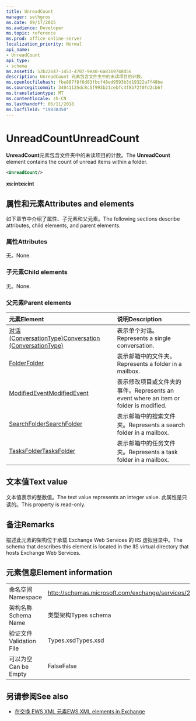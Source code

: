 ```yaml
---
title: UnreadCount
manager: sethgros
ms.date: 09/17/2015
ms.audience: Developer
ms.topic: reference
ms.prod: office-online-server
localization_priority: Normal
api_name:
- UnreadCount
api_type:
- schema
ms.assetid: 53b22647-1453-4707-9ea0-6a8369748d56
description: UnreadCount 元素包含文件夹中的未读项目的计数。
ms.openlocfilehash: fbe887f8f6d83fbcf48ed9593b3d19322a7f48be
ms.sourcegitcommit: 34041125dc8c5f993b21cebfc4f8b72f0fd2cb6f
ms.translationtype: MT
ms.contentlocale: zh-CN
ms.lasthandoff: 06/11/2018
ms.locfileid: "19838350"
---
```

# <a name="unreadcount"></a><span data-ttu-id="8509e-103">UnreadCount</span><span class="sxs-lookup"><span data-stu-id="8509e-103">UnreadCount</span></span>

<span data-ttu-id="8509e-104">**UnreadCount**元素包含文件夹中的未读项目的计数。</span><span class="sxs-lookup"><span data-stu-id="8509e-104">The **UnreadCount** element contains the count of unread items within a folder.</span></span> 
  
```XML
<UnreadCount/>
```

 <span data-ttu-id="8509e-105">**xs:int**</span><span class="sxs-lookup"><span data-stu-id="8509e-105">**xs:int**</span></span>
## <a name="attributes-and-elements"></a><span data-ttu-id="8509e-106">属性和元素</span><span class="sxs-lookup"><span data-stu-id="8509e-106">Attributes and elements</span></span>

<span data-ttu-id="8509e-107">如下章节中介绍了属性、子元素和父元素。</span><span class="sxs-lookup"><span data-stu-id="8509e-107">The following sections describe attributes, child elements, and parent elements.</span></span>
  
### <a name="attributes"></a><span data-ttu-id="8509e-108">属性</span><span class="sxs-lookup"><span data-stu-id="8509e-108">Attributes</span></span>

<span data-ttu-id="8509e-109">无。</span><span class="sxs-lookup"><span data-stu-id="8509e-109">None.</span></span>
  
### <a name="child-elements"></a><span data-ttu-id="8509e-110">子元素</span><span class="sxs-lookup"><span data-stu-id="8509e-110">Child elements</span></span>

<span data-ttu-id="8509e-111">无。</span><span class="sxs-lookup"><span data-stu-id="8509e-111">None.</span></span>
  
### <a name="parent-elements"></a><span data-ttu-id="8509e-112">父元素</span><span class="sxs-lookup"><span data-stu-id="8509e-112">Parent elements</span></span>

|<span data-ttu-id="8509e-113">**元素**</span><span class="sxs-lookup"><span data-stu-id="8509e-113">**Element**</span></span>|<span data-ttu-id="8509e-114">**说明**</span><span class="sxs-lookup"><span data-stu-id="8509e-114">**Description**</span></span>|
|:-----|:-----|
|[<span data-ttu-id="8509e-115">对话 (ConversationType)</span><span class="sxs-lookup"><span data-stu-id="8509e-115">Conversation (ConversationType)</span></span>](conversation-conversationtype.md) <br/> |<span data-ttu-id="8509e-116">表示单个对话。</span><span class="sxs-lookup"><span data-stu-id="8509e-116">Represents a single conversation.</span></span>  <br/> |
|[<span data-ttu-id="8509e-117">Folder</span><span class="sxs-lookup"><span data-stu-id="8509e-117">Folder</span></span>](folder.md) <br/> |<span data-ttu-id="8509e-118">表示邮箱中的文件夹。</span><span class="sxs-lookup"><span data-stu-id="8509e-118">Represents a folder in a mailbox.</span></span>  <br/> |
|[<span data-ttu-id="8509e-119">ModifiedEvent</span><span class="sxs-lookup"><span data-stu-id="8509e-119">ModifiedEvent</span></span>](modifiedevent.md) <br/> |<span data-ttu-id="8509e-120">表示修改项目或文件夹的事件。</span><span class="sxs-lookup"><span data-stu-id="8509e-120">Represents an event where an item or folder is modified.</span></span>  <br/> |
|[<span data-ttu-id="8509e-121">SearchFolder</span><span class="sxs-lookup"><span data-stu-id="8509e-121">SearchFolder</span></span>](searchfolder.md) <br/> |<span data-ttu-id="8509e-122">表示邮箱中的搜索文件夹。</span><span class="sxs-lookup"><span data-stu-id="8509e-122">Represents a search folder in a mailbox.</span></span>  <br/> |
|[<span data-ttu-id="8509e-123">TasksFolder</span><span class="sxs-lookup"><span data-stu-id="8509e-123">TasksFolder</span></span>](tasksfolder.md) <br/> |<span data-ttu-id="8509e-124">表示邮箱中的任务文件夹。</span><span class="sxs-lookup"><span data-stu-id="8509e-124">Represents a task folder in a mailbox.</span></span>  <br/> |
   
## <a name="text-value"></a><span data-ttu-id="8509e-125">文本值</span><span class="sxs-lookup"><span data-stu-id="8509e-125">Text value</span></span>

<span data-ttu-id="8509e-126">文本值表示的整数值。</span><span class="sxs-lookup"><span data-stu-id="8509e-126">The text value represents an integer value.</span></span> <span data-ttu-id="8509e-127">此属性是只读的。</span><span class="sxs-lookup"><span data-stu-id="8509e-127">This property is read-only.</span></span>
  
## <a name="remarks"></a><span data-ttu-id="8509e-128">备注</span><span class="sxs-lookup"><span data-stu-id="8509e-128">Remarks</span></span>

<span data-ttu-id="8509e-129">描述此元素的架构位于承载 Exchange Web Services 的 IIS 虚拟目录中。</span><span class="sxs-lookup"><span data-stu-id="8509e-129">The schema that describes this element is located in the IIS virtual directory that hosts Exchange Web Services.</span></span>
  
## <a name="element-information"></a><span data-ttu-id="8509e-130">元素信息</span><span class="sxs-lookup"><span data-stu-id="8509e-130">Element information</span></span>

|||
|:-----|:-----|
|<span data-ttu-id="8509e-131">命名空间</span><span class="sxs-lookup"><span data-stu-id="8509e-131">Namespace</span></span>  <br/> |http://schemas.microsoft.com/exchange/services/2006/types  <br/> |
|<span data-ttu-id="8509e-132">架构名称</span><span class="sxs-lookup"><span data-stu-id="8509e-132">Schema Name</span></span>  <br/> |<span data-ttu-id="8509e-133">类型架构</span><span class="sxs-lookup"><span data-stu-id="8509e-133">Types schema</span></span>  <br/> |
|<span data-ttu-id="8509e-134">验证文件</span><span class="sxs-lookup"><span data-stu-id="8509e-134">Validation File</span></span>  <br/> |<span data-ttu-id="8509e-135">Types.xsd</span><span class="sxs-lookup"><span data-stu-id="8509e-135">Types.xsd</span></span>  <br/> |
|<span data-ttu-id="8509e-136">可以为空</span><span class="sxs-lookup"><span data-stu-id="8509e-136">Can be Empty</span></span>  <br/> |<span data-ttu-id="8509e-137">False</span><span class="sxs-lookup"><span data-stu-id="8509e-137">False</span></span>  <br/> |
   
## <a name="see-also"></a><span data-ttu-id="8509e-138">另请参阅</span><span class="sxs-lookup"><span data-stu-id="8509e-138">See also</span></span>



- [<span data-ttu-id="8509e-139">在交换 EWS XML 元素</span><span class="sxs-lookup"><span data-stu-id="8509e-139">EWS XML elements in Exchange</span></span>](ews-xml-elements-in-exchange.md)


